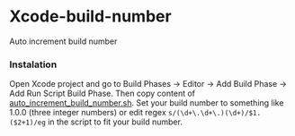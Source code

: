 Xcode-build-number
==================

Auto increment build number

### Instalation

Open Xcode project and go to Build Phases -> Editor -> Add Build Phase -> Add Run Script Build Phase. Then copy content of [auto_increment_build_number.sh](auto_increment_build_number.sh). Set your build number to something like 1.0.0 (three integer numbers) or edit regex `s/(\d+\.\d+\.)(\d+)/$1.($2+1)/eg` in the script to fit your build number.
